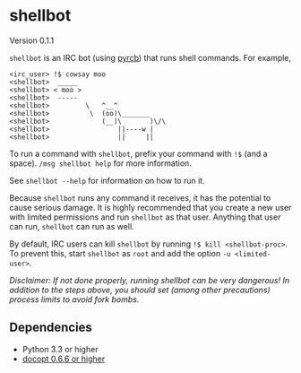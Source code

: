 shellbot
========

Version 0.1.1

`shellbot` is an IRC bot (using [pyrcb](https://github.com/taylordotfish/pyrcb))
that runs shell commands. For example,

```
<irc_user> !$ cowsay moo
<shellbot>  _____
<shellbot> < moo >
<shellbot>  -----
<shellbot>         \   ^__^
<shellbot>          \  (oo)\_______
<shellbot>             (__)\       )\/\
<shellbot>                 ||----w |
<shellbot>                 ||     ||
```

To run a command with `shellbot`, prefix your command with `!$` (and a space).
`/msg shellbot help` for more information.

See `shellbot --help` for information on how to run it.

Because `shellbot` runs any command it receives, it has the potential to cause
serious damage. It is highly recommended that you create a new user with
limited permissions and run `shellbot` as that user. Anything that user can
run, `shellbot` can run as well.

By default, IRC users can kill `shellbot` by running `!$ kill <shellbot-proc>`.
To prevent this, start `shellbot` as `root` and add the option `-u
<limited-user>`.

*Disclaimer: If not done properly, running shellbot can be very dangerous! In
addition to the steps above, you should set (among other precautions) process
limits to avoid fork bombs.*

Dependencies
------------

* Python 3.3 or higher
* [docopt 0.6.6 or higher](https://pypi.python.org/pypi/docopt)
